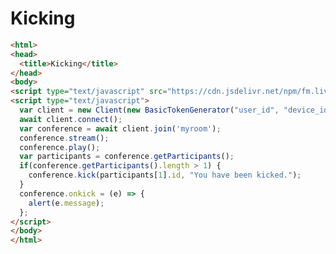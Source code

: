 # Kicking
```html
<html>
<head>
  <title>Kicking</title>
</head>
<body>
<script type="text/javascript" src="https://cdn.jsdelivr.net/npm/fm.liveswitch@latest/fm.liveswitch.js"></script>
<script type="text/javascript">
  var client = new Client(new BasicTokenGenerator("user_id", "device_id", "app_id", "secret"));
  await client.connect();
  var conference = await client.join('myroom');
  conference.stream();
  conference.play();
  var participants = conference.getParticipants();
  if(conference.getParticipants().length > 1) {
    conference.kick(participants[1].id, "You have been kicked.");
  }
  conference.onkick = (e) => {
    alert(e.message);
  };
</script>
</body>
</html>
```
<!--stackedit_data:
eyJoaXN0b3J5IjpbLTE0MzUyODIzNzcsNDU1MTIyODg4LDMyOD
M4MDUyMiwxMjQ1ODA2ODA0LDczMDk5ODExNl19
-->